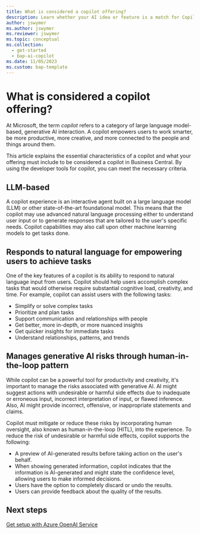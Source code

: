 ```yaml
---
title: What is considered a copilot offering?
description: Learn whether your AI idea or feature is a match for Copilot in Business Central
author: jswymer
ms.author: jswymer 
ms.reviewer: jswymer
ms.topic: conceptual 
ms.collection:
  - get-started
  - bap-ai-copilot
ms.date: 11/05/2023
ms.custom: bap-template 
---
```


# What is considered a copilot offering?

At Microsoft, the term *copilot* refers to a category of large language model-based, generative AI interaction. A copilot empowers users to work smarter, be more productive, more creative, and more connected to the people and things around them.

This article explains the essential characteristics of a copilot and what your offering must include to be considered a copilot in Business Central. By using the developer tools for copilot, you can meet the necessary criteria.

## LLM-based

A copilot experience is an interactive agent built on a large language model (LLM) or other state-of-the-art foundational model. This means that the copilot may use advanced natural language processing either to understand user input or to generate responses that are tailored to the user's specific needs. Copilot capabilities may also call upon other machine learning models to get tasks done.

## Responds to natural language for empowering users to achieve tasks

One of the key features of a copilot is its ability to respond to natural language input from users. Copilot should help users accomplish complex tasks that would otherwise require substantial cognitive load, creativity, and time. For example, copilot can assist users with the following tasks:

- Simplify or solve complex tasks
- Prioritize and plan tasks
- Support communication and relationships with people
- Get better, more in-depth, or more nuanced insights
- Get quicker insights for immediate tasks
- Understand relationships, patterns, and trends

## Manages generative AI risks through human-in-the-loop pattern

While copilot can be a powerful tool for productivity and creativity, it's important to manage the risks associated with generative AI. AI might suggest actions with undesirable or harmful side effects due to inadequate or erroneous input, incorrect interpretation of input, or flawed inference. Also, AI might provide incorrect, offensive, or inappropriate statements and claims.

Copilot must mitigate or reduce these risks by incorporating human oversight, also known as human-in-the-loop (HITL), into the experience. To reduce the risk of undesirable or harmful side effects, copilot supports the following:

- A preview of AI-generated results before taking action on the user's behalf.
- When showing generated information, copilot indicates that the information is AI-generated and might state the confidence level, allowing users to make informed decisions. 
- Users have the option to completely discard or undo the results.
- Users can provide feedback about the quality of the results.


## Next steps

[Get setup with Azure OpenAI Service](ai-dev-tools-get-started.md)
